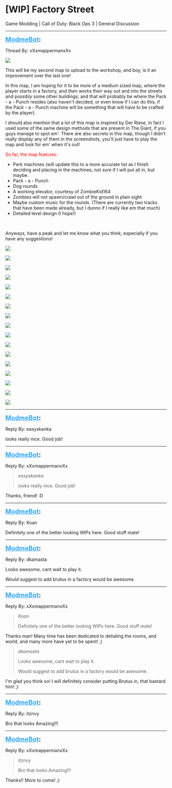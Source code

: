 # [WIP] Factory Street
Game Modding | Call of Duty: Black Ops 3 | General Discussion

---
<strong style="font-size: 1.4em;"><span style="text-decoration: underline;text-decoration-color: #34a7f9;"><span style="color:#34a7f9;">ModmeBot</span></span>:</strong>

<p>Thread By: xXxmappermanxXx<br /><p style="text-align:left;"><img style="max-width: 500px;" src="https://i.imgur.com/0Oj60S2.jpg"></p><p style="text-align:left;"></p><p style="text-align:left;">This will be my second map to upload to the workshop, and boy, is it an improvement over the last one!</p><p style="text-align:left;"></p><p style="text-align:left;"></p><p style="text-align:left;">In this map, I am hoping for it to be more of a medium sized map, where the player starts in a factory, and then works their way out and into the streets and possibly some other buildings; and that will probably be where the Pack - a - Punch resides (also haven&#39;t decided, or even know if I can do this, if the Pack - a - Punch machine will be something that will have to be crafted by the player).</p><p style="text-align:left;"></p><p style="text-align:left;">I should also mention that a lot of this map is inspired by Der Riese, in fact I used some of the same design methods that are present in The Giant, if you guys manage to spot em&#39;. There are also secrets in this map, though I didn&#39;t really display any of them in the screenshots, you&#39;ll just have to play the map and look for em&#39; when it&#39;s out! </p><p style="text-align:left;"></p><p style="text-align:left;"></p><p style="text-align:left;"><span style="color:#ff0000;">So far, the map features:</span></p><p style="text-align:left;"></p><p style="text-align:left;"></p><ul><li>Perk machines (will update this to a more accurate list as I finish deciding and placing in the machines, not sure if I will put all in, but maybe.<br /><li>Pack - a - Punch<br /><li>Dog rounds<br /><li>A working elevator, courtesy of ZombieKid164<br /><li>Zombies will not spawn/crawl out of the ground in plain sight<br /><li>Maybe custom music for the rounds. (There are currently two tracks that have been made already, but I dunno if I really like em that much)<br /><li>Detailed level design (I hope!)<br /></li></li></li></li></li></li></li></ul><br /><p style="text-align:left;"></p><p style="text-align:left;"></p><p style="text-align:left;">Anyways, have a peak and let me know what you think, especially if you have any suggestions! </p><p style="text-align:left;"></p><p style="text-align:left;"><img style="max-width: 500px;" src="https://i.imgur.com/XUuNlBM.jpg"></p><p style="text-align:left;"></p><p style="text-align:left;"><img style="max-width: 500px;" src="https://i.imgur.com/0Ewh6wd.jpg"></p><p style="text-align:left;"></p><p style="text-align:left;"><img style="max-width: 500px;" src="https://i.imgur.com/KPtACE9.jpg"></p><p style="text-align:left;"></p><p style="text-align:left;"><img style="max-width: 500px;" src="https://i.imgur.com/XtAQ2CD.jpg"></p><p style="text-align:left;"></p><p style="text-align:left;"><img style="max-width: 500px;" src="https://i.imgur.com/NaWhy27.jpg"></p><p style="text-align:left;"></p><p style="text-align:left;"><img style="max-width: 500px;" src="https://i.imgur.com/75kgaUJ.jpg"></p><p style="text-align:left;"></p><p style="text-align:left;"><img style="max-width: 500px;" src="https://i.imgur.com/tuT0tFc.jpg"></p><p style="text-align:left;"></p><p style="text-align:left;"><img style="max-width: 500px;" src="https://i.imgur.com/2Zz2aDK.jpg"></p><p style="text-align:left;"></p><p style="text-align:left;"><img style="max-width: 500px;" src="https://i.imgur.com/vruIaj2.jpg"></p><p style="text-align:left;"></p><p style="text-align:left;"><img style="max-width: 500px;" src="https://i.imgur.com/SnucVBf.jpg"></p><p style="text-align:left;"></p><p style="text-align:left;"><img style="max-width: 500px;" src="https://i.imgur.com/ETKuTkF.jpg"></p><p style="text-align:left;"></p><p style="text-align:left;"><img style="max-width: 500px;" src="https://i.imgur.com/2F0PHnD.jpg"></p><p style="text-align:left;"></p><p style="text-align:left;"><img style="max-width: 500px;" src="https://i.imgur.com/5G1r66p.jpg"></p><p style="text-align:left;"></p><p style="text-align:left;"><img style="max-width: 500px;" src="https://i.imgur.com/ltrqaqk.jpg"></p><p style="text-align:left;"></p><p style="text-align:left;"><img style="max-width: 500px;" src="https://i.imgur.com/dGh11Jw.jpg"></p><p style="text-align:left;"></p><p style="text-align:left;"><img style="max-width: 500px;" src="https://i.imgur.com/Ny8ECS4.jpg"></p><p style="text-align:left;"></p><p style="text-align:left;"><img style="max-width: 500px;" src="https://i.imgur.com/CZ2xS1H.jpg"></p></p>

---
<strong style="font-size: 1.4em;"><span style="text-decoration: underline;text-decoration-color: #34a7f9;"><span style="color:#34a7f9;">ModmeBot</span></span>:</strong>

<p>Reply By: easyskanka<br /><p style="text-align:left;">looks really nice. Good job!</p></p>

---
<strong style="font-size: 1.4em;"><span style="text-decoration: underline;text-decoration-color: #34a7f9;"><span style="color:#34a7f9;">ModmeBot</span></span>:</strong>

<p>Reply By: xXxmappermanxXx<br /><blockquote><em>easyskanka</em><p style="text-align:left;">looks really nice. Good job!</p></blockquote><p style="text-align:left;"></p><p style="text-align:left;"></p><p style="text-align:left;">Thanks, friend! :D</p></p>

---
<strong style="font-size: 1.4em;"><span style="text-decoration: underline;text-decoration-color: #34a7f9;"><span style="color:#34a7f9;">ModmeBot</span></span>:</strong>

<p>Reply By: Koan<br /><p style="text-align:left;">Definitely one of the better looking WIPs here. Good stuff mate!</p></p>

---
<strong style="font-size: 1.4em;"><span style="text-decoration: underline;text-decoration-color: #34a7f9;"><span style="color:#34a7f9;">ModmeBot</span></span>:</strong>

<p>Reply By: dkamasta<br /><p style="text-align:left;">Looks awesome, cant wait to play it.</p><p style="text-align:left;">Would suggest to add brutus in a factory would be awesome.</p></p>

---
<strong style="font-size: 1.4em;"><span style="text-decoration: underline;text-decoration-color: #34a7f9;"><span style="color:#34a7f9;">ModmeBot</span></span>:</strong>

<p>Reply By: xXxmappermanxXx<br /><blockquote><em>Koan</em><p style="text-align:left;">Definitely one of the better looking WIPs here. Good stuff mate!</p></blockquote><p style="text-align:left;"></p><p style="text-align:left;">Thanks man! Many time has been dedicated to detialing the rooms, and world, and many more have yet to be spent! ;)</p><p style="text-align:left;"></p><blockquote><em>dkamasta</em><p style="text-align:left;">Looks awesome, cant wait to play it.</p><p style="text-align:left;">Would suggest to add brutus in a factory would be awesome.</p></blockquote><p style="text-align:left;"></p><p style="text-align:left;">I&#39;m glad you think so! I will definitely consider putting Brutus in, that bastard him! ;)</p></p>

---
<strong style="font-size: 1.4em;"><span style="text-decoration: underline;text-decoration-color: #34a7f9;"><span style="color:#34a7f9;">ModmeBot</span></span>:</strong>

<p>Reply By: itznvy<br /><p style="text-align:left;">Bro that looks Amazing!!!</p></p>

---
<strong style="font-size: 1.4em;"><span style="text-decoration: underline;text-decoration-color: #34a7f9;"><span style="color:#34a7f9;">ModmeBot</span></span>:</strong>

<p>Reply By: xXxmappermanxXx<br /><blockquote><em>itznvy</em><p style="text-align:left;">Bro that looks Amazing!!!</p></blockquote><p style="text-align:left;">Thanks!! More to come! ;)</p></p>
